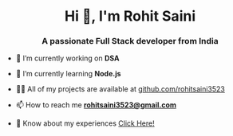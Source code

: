 <h1 align="center">Hi 👋, I'm Rohit Saini</h1>
<h3 align="center">A passionate Full Stack developer from India</h3>


- 🔭 I’m currently working on **DSA**

- 🌱 I’m currently learning **Node.js**

- 👨‍💻 All of my projects are available at [github.com/rohitsaini3523](github.com/rohitsaini3523)

- 📫 How to reach me **rohitsaini3523@gmail.com**

- 📄 Know about my experiences [Click Here!](https://drive.google.com/file/d/1p_V1iVnFY5FBPxmANb87Og3Yal5PxTNK/view?usp=sharing)

